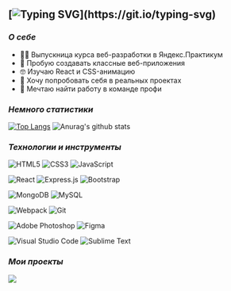 ## [![Typing SVG](https://readme-typing-svg.herokuapp.com/?lines=Привет,%20меня%20зовут%20Марина!)](https://git.io/typing-svg)

### _О себе_

* :woman_student: Выпускница курса веб-разработки в Яндекс.Практикум
* :metal: Пробую создавать классные веб-приложения
* :nerd_face: Изучаю React и CSS-анимацию
* :rocket: Хочу попробовать себя в реальных проектах
* :milky_way: Мечтаю найти работу в команде профи

### _Немного статистики_

[![Top Langs](https://github-readme-stats.vercel.app/api/top-langs/?username=samurswife)](https://github.com/anuraghazra/github-readme-stats)
![Anurag's github stats](https://github-readme-stats.vercel.app/api?username=samurswife)

### _Технологии и инструменты_

<img alt="HTML5" src="https://img.shields.io/badge/html5-%23E34F26.svg?style=for-the-badge&logo=html5&logoColor=white"/> <img alt="CSS3" src="https://img.shields.io/badge/css3-%231572B6.svg?style=for-the-badge&logo=css3&logoColor=white"/> <img alt="JavaScript" src="https://img.shields.io/badge/javascript-%23323330.svg?style=for-the-badge&logo=javascript&logoColor=%23F7DF1E"/>

<img alt="React" src="https://img.shields.io/badge/react-%2320232a.svg?style=for-the-badge&logo=react&logoColor=%2361DAFB"/> <img alt="Express.js" src="https://img.shields.io/badge/express.js-%23404d59.svg?style=for-the-badge&logo=express&logoColor=%2361DAFB"/> <img alt="Bootstrap" src="https://img.shields.io/badge/bootstrap-%23563D7C.svg?style=for-the-badge&logo=bootstrap&logoColor=white"/>

<img alt="MongoDB" src ="https://img.shields.io/badge/MongoDB-%234ea94b.svg?style=for-the-badge&logo=mongodb&logoColor=white"/> <img alt="MySQL" src="https://img.shields.io/badge/mysql-%2300f.svg?style=for-the-badge&logo=mysql&logoColor=white"/>

<img alt="Webpack" src="https://img.shields.io/badge/webpack-%238DD6F9.svg?style=for-the-badge&logo=webpack&logoColor=black" /> <img alt="Git" src="https://img.shields.io/badge/git-%23F05033.svg?style=for-the-badge&logo=git&logoColor=white"/>

<img alt="Adobe Photoshop" src="https://img.shields.io/badge/adobephotoshop-%2331A8FF.svg?style=for-the-badge&logo=adobephotoshop&logoColor=white"/> <img alt="Figma" src="https://img.shields.io/badge/figma-%23F24E1E.svg?style=for-the-badge&logo=figma&logoColor=white"/>

<img alt="Visual Studio Code" src="https://img.shields.io/badge/VisualStudioCode-0078d7.svg?style=for-the-badge&logo=visual-studio-code&logoColor=white"/> <img alt="Sublime Text" src="https://img.shields.io/badge/sublime_text-%23575757.svg?style=for-the-badge&logo=sublime-text&logoColor=important"/> 

### _Мои проекты_

![](https://iteam.ru/storage/public/files/elements/2020-04-06/9uks.gif)

